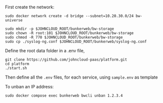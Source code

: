 First create the network:

    sudo docker network create -d bridge --subnet=10.20.30.0/24 bw-universe

    sudo mkdir -p $JOHNCLOUD_ROOT/bunkerweb/bw-storage
    sudo chown -R root:101 $JOHNCLOUD_ROOT/bunkerweb/bw-storage
    sudo chmod -R 770 $JOHNCLOUD_ROOT/bunkerweb/bw-storage
    sudo cp ./syslog-ng.conf $JOHNCLOUD_ROOT/bunkerweb/syslog-ng.conf

Define the root data folder in a .env file, 

    git clone https://github.com/johncloud-paas/platform.git
    cd platform
    ./start.sh

Then define all the `.env` files, for each service, using `sample.env` as template

To unban an IP address:

    sudo docker compose exec bunkerweb bwcli unban 1.2.3.4
